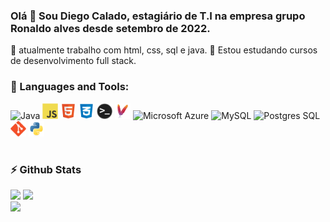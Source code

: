 ### Olá 👋 Sou Diego Calado, estagiário de T.I na empresa grupo Ronaldo alves desde setembro de 2022.
 🔭 atualmente trabalho com html, css, sql e java.
 🌱 Estou estudando cursos de desenvolvimento full stack.

<!--
**DiegoCaladoProgramador/DiegoCaladoProgramador** is a ✨ _special_ ✨ repository because its `README.md` (this file) appears on your GitHub profile.

Here are some ideas to get you started:

- 🔭 I’m currently working on ...
- 🌱 I’m currently learning ...
- 👯 I’m looking to collaborate on ...
- 🤔 I’m looking for help with ...
- 💬 Ask me about ...
- 📫 How to reach me: ...
- 😄 Pronouns: ...
- ⚡ Fun fact: ...
-->
### 🚀 Languages and Tools:</summary>

<p align="left">
<img height="25" src="https://www.vectorlogo.zone/logos/java/java-icon.svg" title="Java" alt="Java" /></code>
<img width="25" height="25" src="https://raw.githubusercontent.com/devicons/devicon/master/icons/javascript/javascript-original.svg" title="JavaScript" alt="JavaScript" />
<img width="25" height="25" src="https://github.com/DiegoCaladoProgramador/DiegoCaladoProgramador/blob/main/svg_logos/html_logo.png" title="HTML" alt="HTML" />
<img width="25" height="25" src="https://github.com/DiegoCaladoProgramador/DiegoCaladoProgramador/blob/main/svg_logos/css_logo.png" title="CSS" alt="CSS" />
<img height="25" src="https://raw.githubusercontent.com/github/explore/80688e429a7d4ef2fca1e82350fe8e3517d3494d/topics/terminal/terminal.png" title="Terminal" alt="Terminal">
<img width="25" height="25" src="https://raw.githubusercontent.com/vscode-icons/vscode-icons/master/icons/file_type_maven.svg" title="Apache Maven" alt="Apache Maven" /></code>
<img width="25" height="25" src="https://www.vectorlogo.zone/logos/microsoft_azure/microsoft_azure-icon.svg" title="Microsoft Azure" alt="Microsoft Azure" /></code>
<img width="25" height="25" src="https://www.vectorlogo.zone/logos/mysql/mysql-icon.svg" title="MySQL" alt="MySQL"/></code>
<img width="25" height="25" src="https://www.vectorlogo.zone/logos/postgresql/postgresql-icon.svg" title="Postgres SQL" alt="Postgres SQL"/></code>
<img height="25" src="https://raw.githubusercontent.com/devicons/devicon/master/icons/git/git-original.svg" title="GIT" alt="GIT">
<img height="25" src="https://raw.githubusercontent.com/devicons/devicon/master/icons/python/python-original.svg" title="Python" alt="Python">
</p>

# 

### ⚡ Github Stats</b></summary>
<div align="left">
<img height="180em" src="https://github-readme-stats.vercel.app/api/top-langs/?username=DiegoCaladoProgramador&show_icons=true&hide_border=false&layout=compact&langs_count=8&theme=dark"/>	

<img height="180em" src="https://github-readme-stats.vercel.app/api?username=DiegoCaladoProgramador&show_icons=true&hide_border=true&count_private=true&include_all_commits=true&theme=dark" />

</div>
<img height="180em" src="https://github-readme-streak-stats.herokuapp.com/?user=DiegoCaladoProgramador&show_icons=true&hide_border=true&count_private=true&include_all_commits=true&theme=dark" />
</div>
